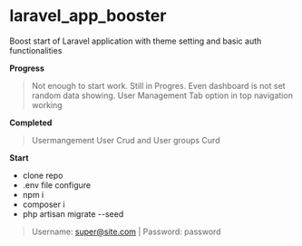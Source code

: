 # laravel_app_booster
Boost start of Laravel application with theme setting and basic auth functionalities

**Progress**

> Not enough to start work. Still in Progres.
Even dashboard is not set random data showing. User Management Tab option in top navigation working

**Completed**

> Usermangement User Crud and User groups Curd

**Start**
- clone repo
- .env file configure
- npm i
- composer i
- php artisan migrate --seed

> Username: super@site.com | Password: password
